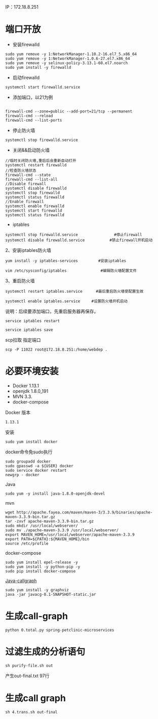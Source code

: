 IP：172.18.8.251

# 端口开放
- 安装firewalld
```
sudo yum remove -y 1:NetworkManager-1.10.2-16.el7_5.x86_64
sudo yum remove -y 1:NetworkManager-1.0.6-27.el7.x86_64
sudo yum remove -y selinux-policy-3.13.1-60.el7.noarch
sudo yum install -y firewalld
```
- 启动firewalld
```
systemctl start firewalld.service
```
- 添加端口，以21为例
```

firewall-cmd --zone=public --add-port=21/tcp --permanent
firewall-cmd --reload
firewall-cmd --list-ports
```
- 停止防火墙
```
systemctl stop firewalld.service
```
- 关闭&&启动防火墙
```
//临时关闭防火墙,重启后会重新自动打开
systemctl restart firewalld
//检查防火墙状态
firewall-cmd --state
firewall-cmd --list-all
//Disable firewall
systemctl disable firewalld
systemctl stop firewalld
systemctl status firewalld
//Enable firewall
systemctl enable firewalld
systemctl start firewalld
systemctl status firewalld
```

- iptables
```
systemctl stop firewalld.service                #停止firewall
systemctl disable firewalld.service           #禁止firewall开机启动
```

2、安装iptables防火墙
```
yum install -y iptables-services         #安装iptables

vim /etc/sysconfig/iptables               #编辑防火墙配置文件
```

3、重启防火墙
```
systemctl restart iptables.service      #最后重启防火墙使配置生效

systemctl enable iptables.service     #设置防火墙开机启动
```


说明：后续要添加端口，先重启服务器再保存。
```
service iptables restart

service iptables save
```

scp拉取 指定端口
```
scp -P 11022 root@172.18.8.251:/home/webdep .
```
# 必要环境安装
- Docker 1.13.1
- openjdk 1.8.0_191
- MVN 3.3.
- docker-compose

Docker
版本
```
1.13.1
```

安装
```
sudo yum install docker
```
docker命令免sudo执行
```
sudo groupadd docker
sudo gpasswd -a ${USER} docker
sudo service docker restart
newgrp - docker
```

Java
```
sudo yum -y install java-1.8.0-openjdk-devel
```

mvn
```
wget http://apache.fayea.com/maven/maven-3/3.3.9/binaries/apache-maven-3.3.9-bin.tar.gz
tar -zxvf apache-maven-3.3.9-bin.tar.gz
sudo mkdir /usr/local/webserver/
sudo mv ./apache-maven-3.3.9 /usr/local/webserver/
export MAVEN_HOME=/usr/local/webserver/apache-maven-3.3.9 
export PATH=${PATH}:${MAVEN_HOME}/bin
source /etc/profile 
```
docker-compose
```
sudo yum install epel-release -y
sudo yum install -y python-pip -y
sudo pip install docker-compose
```

[Java-callgraph](https://github.com/gousiosg/java-callgraph)
```
sudo yum install -y graphviz
java -jar javacg-0.1-SNAPSHOT-static.jar 
```
# 生成call-graph
```
python 0.total.py spring-petclinic-microservices
```

# 过滤生成的分析语句
```
sh purify-file.sh out
```
产生out-final.txt 97行

# 生成call graph
```
sh 4.trans.sh out-final
```

